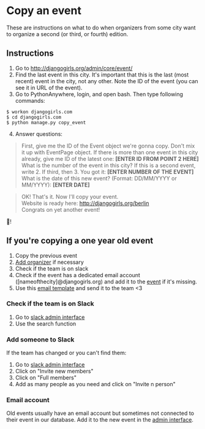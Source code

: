 # Copy an event

These are instructions on what to do when organizers from some city want to organize a second (or third, or fourth) edition. 

## Instructions

1. Go to http://djangogirls.org/admin/core/event/
2. Find the last event in this city. It's important that this is the last (most recent) event in the city, not any other. Note the ID of the event (you can see it in URL of the event).
3. Go to PythonAnywhere, login, and open bash. Then type following commands:
```
$ workon djangogirls.com
$ cd djangogirls.com
$ python manage.py copy_event
```
4. Answer questions:

> First, give me the ID of the Event object we're gonna copy. Don't mix it up with EventPage object. If there is more than one event in this city already, give me ID of the latest one: **[ENTER ID FROM POINT 2 HERE]**  
What is the number of the event in this city? If this is a second event, write 2. If third, then 3. You got it: **[ENTER NUMBER OF THE EVENT]**  
What is the date of this new event? (Format: DD/MM/YYYY or MM/YYYY): **[ENTER DATE]**

> OK! That's it. Now I'll copy your event.  
Website is ready here: http://djangogirls.org/berlin  
Congrats on yet another event!  

:tada:!

## If you're copying a one year old event

1. Copy the previous event
2. [Add organizer](../howto/add-organizer.md) if necessary
2. Check if the team is on slack
3. Check if the event has a dedicated email account ([nameofthecity]@djangogirls.org) and add it to the [event](https://djangogirls.org/admin/core/event/) if it's missing.
4. Use this [email template](../howto/emails/copy_year_old_event.md) and send it to the team <3

### Check if the team is on Slack

1. Go to [slack admin interface](https://djangogirls.slack.com/admin)
2. Use the search function

### Add someone to Slack

If the team has changed or you can't find them:

1. Go to [slack admin interface](https://djangogirls.slack.com/admin)
2. Click on "Invite new members"
3. Click on "Full members"
3. Add as many people as you need and click on "Invite n person"

### Email account

Old events usually have an email account but sometimes not connected to their event in our database. Add it to the new event in the [admin interface](https://djangogirls.org/admin/core/event/).